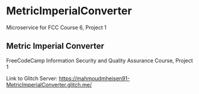 # MetricImperialConverter

Microservice for FCC Course 6, Project 1

## Metric Imperial Converter

FreeCodeCamp Information Security and Quality Assurance Course, Project 1

Link to Glitch Server:
https://mahmoudmheisen91-MetricImperialConverter.glitch.me/
